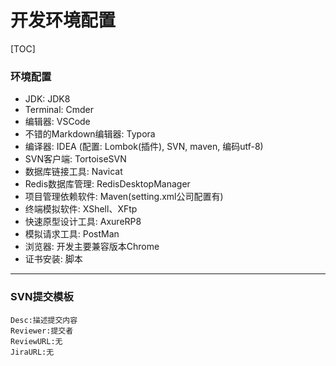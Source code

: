 # 开发环境配置

[TOC]

### 环境配置

- JDK: JDK8
- Terminal: Cmder
- 编辑器: VSCode
- 不错的Markdown编辑器: Typora
- 编译器: IDEA (配置: Lombok(插件), SVN, maven, 编码utf-8)
- SVN客户端: TortoiseSVN
- 数据库链接工具: Navicat
- Redis数据库管理: RedisDesktopManager
- 项目管理依赖软件: Maven(setting.xml公司配置有)
- 终端模拟软件: XShell、XFtp
- 快速原型设计工具: AxureRP8
- 模拟请求工具: PostMan
- 浏览器: 开发主要兼容版本Chrome
- 证书安装: 脚本

---


### SVN提交模板
```
Desc:描述提交内容
Reviewer:提交者
ReviewURL:无
JiraURL:无
```